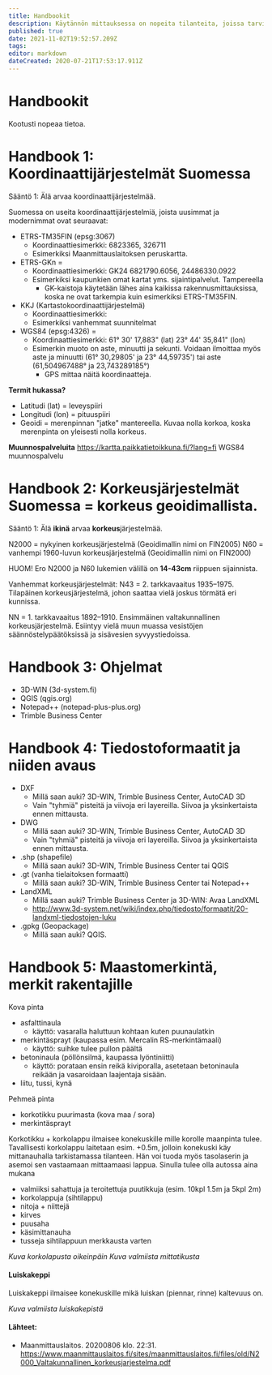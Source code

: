 ```yaml
---
title: Handbookit
description: Käytännön mittauksessa on nopeita tilanteita, joissa tarvitaan nopeaa tiedonhakua. Handbookit ovat kategorisoitu kohteen mukaan. Lue online tai tulosta mukaan maastoon!
published: true
date: 2021-11-02T19:52:57.209Z
tags: 
editor: markdown
dateCreated: 2020-07-21T17:53:17.911Z
---
```


# Handbookit

Kootusti nopeaa tietoa.

# Handbook 1: Koordinaattijärjestelmät Suomessa

Sääntö 1: Älä arvaa koordinaattijärjestelmää.

Suomessa on useita koordinaattijärjestelmiä, joista uusimmat ja modernimmat ovat seuraavat:

- ETRS-TM35FIN (epsg:3067)
	- Koordinaattiesimerkki: 6823365, 326711
	- Esimerkiksi Maanmittauslaitoksen peruskartta.
- ETRS-GKn =
	- Koordinaattiesimerkki: GK24 6821790.6056, 24486330.0922
  - Esimerkiksi kaupunkien omat kartat yms. sijaintipalvelut. Tampereella
	- GK-kaistoja käytetään lähes aina kaikissa rakennusmittauksissa, koska ne ovat tarkempia 
	kuin esimerkiksi ETRS-TM35FIN.
- KKJ (Kartastokoordinaattijärjestelmä)
	- Koordinaattiesimerkki: 
  - Esimerkiksi vanhemmat suunnitelmat
- WGS84 (epsg:4326) = 
	- Koordinaattiesimerkki: 61° 30' 17,883" (lat) 23° 44' 35,841" (lon)
  - Esimerkin muoto on aste, minuutti ja sekunti. Voidaan ilmoittaa myös aste ja minuutti (61° 30,29805' ja 23° 44,59735') tai aste (61,504967488° ja 23,743289185°)
	- GPS mittaa näitä koordinaatteja.

**Termit hukassa?**
- Latitudi (lat) = leveyspiiri
- Longitudi (lon) = pituuspiiri
- Geoidi = merenpinnan "jatke" mantereella. Kuvaa nolla korkoa, koska merenpinta on yleisesti nolla korkeus.

**Muunnospalveluita**
https://kartta.paikkatietoikkuna.fi/?lang=fi
WGS84 muunnospalvelu

# Handbook 2: Korkeusjärjestelmät Suomessa = korkeus geoidimallista.

Sääntö 1: Älä **ikinä** arvaa **korkeus**järjestelmää.

N2000 = nykyinen korkeusjärjestelmä (Geoidimallin nimi on FIN2005)
N60 = vanhempi 1960-luvun korkeusjärjestelmä (Geoidimallin nimi on FIN2000)

HUOM! Ero N2000 ja N60 lukemien välillä on **14-43cm** riippuen sijainnista.

Vanhemmat korkeusjärjestelmät:
N43 = 2. tarkkavaaitus 1935–1975. Tilapäinen korkeusjärjestelmä, johon saattaa vielä joskus
törmätä eri kunnissa.

NN = 1. tarkkavaaitus 1892–1910. Ensimmäinen valtakunnallinen korkeusjärjestelmä. Esiintyy vielä muun muassa vesistöjen säännöstelypäätöksissä ja sisävesien syvyystiedoissa.

# Handbook 3: Ohjelmat

- 3D-WIN (3d-system.fi)
- QGIS (qgis.org)
- Notepad++ (notepad-plus-plus.org)
- Trimble Business Center

# Handbook 4: Tiedostoformaatit ja niiden avaus

- DXF
	- Millä saan auki? 3D-WIN, Trimble Business Center, AutoCAD 3D
  - Vain "tyhmiä" pisteitä ja viivoja eri layereilla. Siivoa ja yksinkertaista ennen mittausta.
- DWG
  - Millä saan auki? 3D-WIN, Trimble Business Center, AutoCAD 3D
  - Vain "tyhmiä" pisteitä ja viivoja eri layereilla. Siivoa ja yksinkertaista ennen mittausta.
- .shp (shapefile)
  - Millä saan auki? 3D-WIN, Trimble Business Center tai QGIS
- .gt (vanha tielaitoksen formaatti)
  - Millä saan auki? 3D-WIN, Trimble Business Center tai Notepad++
- LandXML
	- Millä saan auki? Trimble Business Center ja 3D-WIN: Avaa LandXML
  - http://www.3d-system.net/wiki/index.php/tiedosto/formaatit/20-landxml-tiedostojen-luku
- .gpkg (Geopackage)
	- Millä saan auki? QGIS.


# Handbook 5: Maastomerkintä, merkit rakentajille

Kova pinta
- asfalttinaula
	- käyttö: vasaralla haluttuun kohtaan kuten puunaulatkin
- merkintäsprayt (kaupassa esim. Mercalin RS-merkintämaali)
	- käyttö: suihke tulee pullon päältä
- betoninaula (pöllönsilmä, kaupassa lyöntiniitti)
	- käyttö: porataan ensin reikä kiviporalla, asetetaan betoninaula     		reikään ja vasaroidaan laajentaja sisään.
- liitu, tussi, kynä

Pehmeä pinta
- korkotikku puurimasta (kova maa / sora)
- merkintäsprayt

Korkotikku + korkolappu ilmaisee konekuskille mille korolle maanpinta tulee. Tavallisesti korkolappu laitetaan esim. +0.5m, jolloin konekuski käy mittanauhalla tarkistamassa tilanteen. Hän voi tuoda myös tasolaserin ja asemoi sen vastaamaan mittaamaasi lappua. Sinulla tulee olla autossa aina mukana 
- valmiiksi sahattuja ja teroitettuja puutikkuja (esim. 10kpl 1.5m ja 5kpl 2m)
- korkolappuja (sihtilappu)
- nitoja + niittejä
- kirves
- puusaha
- käsimittanauha
- tusseja sihtilappuun merkkausta varten

*Kuva korkolapusta oikeinpäin*
*Kuva valmiista mittatikusta*

#### Luiskakeppi
Luiskakeppi ilmaisee konekuskille mikä luiskan (piennar, rinne) kaltevuus on.

*Kuva valmiista luiskakepistä*









#### Lähteet:
- Maanmittauslaitos. 20200806 klo. 22:31. https://www.maanmittauslaitos.fi/sites/maanmittauslaitos.fi/files/old/N2000_Valtakunnallinen_korkeusjarjestelma.pdf